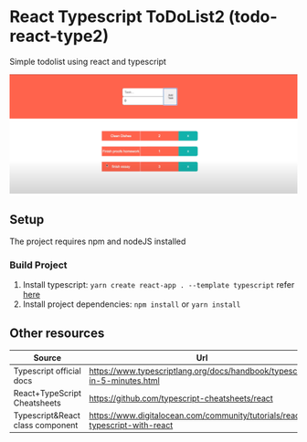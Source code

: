 # React Typescript ToDoList2 (todo-react-type2)

Simple todolist using react and typescript

![ToDoList](./screenshot.png)
## Setup

The project requires npm and nodeJS installed


###  Build Project

1. Install typescript: `yarn create react-app . --template typescript`
refer [here](https://create-react-app.dev/docs/adding-typescript/)
2. Install project dependencies: `npm install` or `yarn install`

## Other resources
| Source | Url |
|----------|-----|
|Typescript official docs   | https://www.typescriptlang.org/docs/handbook/typescript-in-5-minutes.html |
|React+TypeScript Cheatsheets  | https://github.com/typescript-cheatsheets/react   |
| Typescript&React class component | https://www.digitalocean.com/community/tutorials/react-typescript-with-react |

